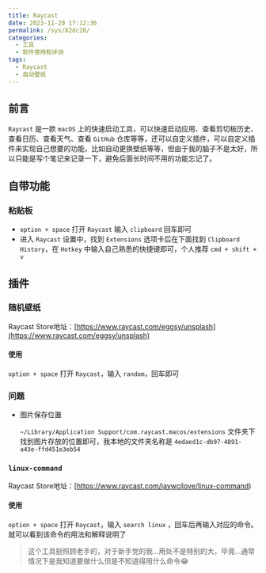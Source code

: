 ```yaml
---
title: Raycast
date: 2023-11-20 17:12:36
permalink: /sys/82dc20/
categories:
  - 工具
  - 软件使用和评测
tags:
  - Raycast
  - 自动壁纸
---
```


## 前言

`Raycast` 是一款 `macOS` 上的快速启动工具，可以快速启动应用、查看剪切板历史、查看日历、查看天气、查看 `GitHub` 仓库等等，还可以自定义插件，可以自定义插件来实现自己想要的功能，比如自动更换壁纸等等，但由于我的脑子不是太好，所以只能是写个笔记来记录一下，避免后面长时间不用的功能忘记了。

<!-- more -->

<InArticleAdsense
    data-ad-client="ca-pub-1725717718088510"
    data-ad-slot="4281148213">
</InArticleAdsense>

## 自带功能

### 粘贴板

- `option + space` 打开 `Raycast` 输入 `clipboard` 回车即可
- 进入 `Raycast` 设置中，找到 `Extensions` 选项卡后在下面找到 `Clipboard History`，在 `Hotkey` 中输入自己熟悉的快捷键即可，个人推荐 `cmd + shift + v`

## 插件

### 随机壁纸

Raycast Store地址：[https://www.raycast.com/eggsy/unsplash](https://www.raycast.com/eggsy/unsplash)

#### 使用

`option + space` 打开 `Raycast`，输入 `random`，回车即可

### 问题

-  图片保存位置

    `~/Library/Application Support/com.raycast.macos/extensions` 文件夹下找到图片存放的位置即可，我本地的文件夹名称是 `4edaed1c-db97-4891-a43e-ffd451e3eb54` 

### `linux-command`

Raycast Store地址：[https://www.raycast.com/jaywcjlove/linux-command)

#### 使用

`option + space` 打开 `Raycast`，输入 `search linux` ，回车后再输入对应的命令。就可以看到该命令的用法和解释说明了

> 这个工具挺照顾老手的，对于新手党的我...用处不是特别的大，毕竟...通常情况下是我知道要做什么但是不知道得用什么命令😂

